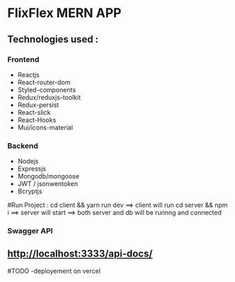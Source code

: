 # FlixFlex MERN APP

## Technologies used :
### Frontend
- Reactjs 
- React-router-dom
- Styled-components
- Redux/reduxjs-toolkit
- Redux-persist
- React-slick
- React-Hooks
- Mui/icons-material
  

### Backend 
- Nodejs
- Expressjs
- Mongodb/mongoose
- JWT / jsonwentoken
- Bcryptjs

 #Run Project : cd client && yarn run dev ==> client will run 
 cd server && npm i ==> server will start ==> both server and db will be runnng and connected 
### Swagger API
## [http://localhost:3333/api-docs/]([http://localhost:3333/api-docs/])

#TODO
-deployement on vercel 